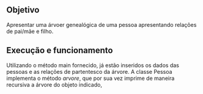 ## Objetivo 
Apresentar uma árvoer genealógica de uma pessoa apresentando relações de pai/mãe e filho.

## Execução e funcionamento 
Utilizando o método main fornecido, já estão inseridos os dados das pessoas e as relações de partentesco da árvore. A classe Pessoa implementa o método *arvore*, que por sua vez imprime de maneira recursiva a árvore do objeto indicado,


